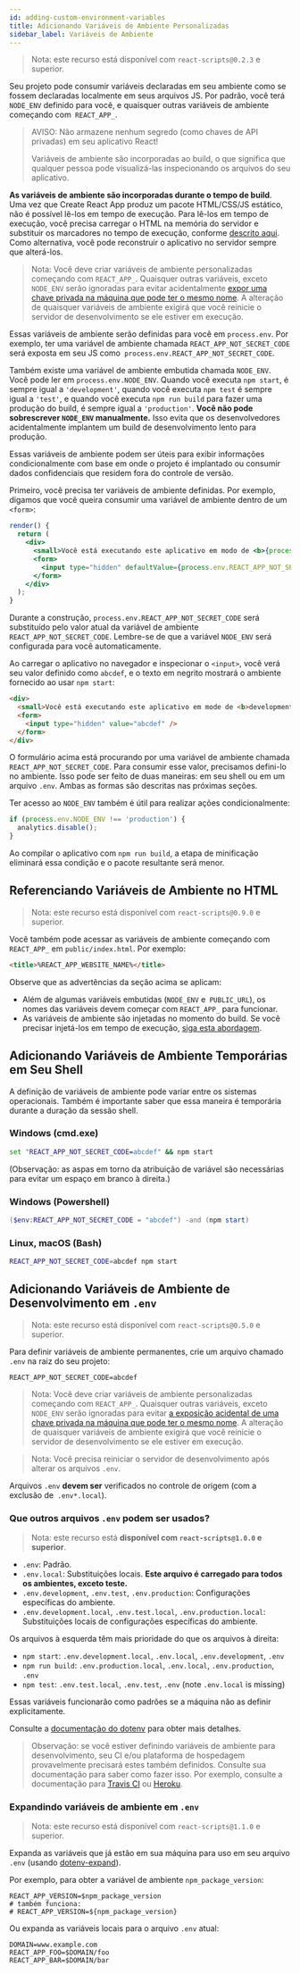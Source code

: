 ```yaml
---
id: adding-custom-environment-variables
title: Adicionando Variáveis ​​de Ambiente Personalizadas
sidebar_label: Variáveis de Ambiente
---
```


> Nota: este recurso está disponível com `react-scripts@0.2.3` e superior.

Seu projeto pode consumir variáveis ​​declaradas em seu ambiente como se fossem declaradas localmente em seus arquivos JS. Por padrão, você terá `NODE_ENV` definido para você, e quaisquer outras variáveis ​​de ambiente começando com` REACT_APP_`.

> AVISO: Não armazene nenhum segredo (como chaves de API privadas) em seu aplicativo React!
>
> Variáveis ​​de ambiente são incorporadas ao build, o que significa que qualquer pessoa pode visualizá-las inspecionando os arquivos do seu aplicativo.

**As variáveis ​​de ambiente são incorporadas durante o tempo de build**. Uma vez que Create React App produz um pacote HTML/CSS/JS estático, não é possível lê-los em tempo de execução. Para lê-los em tempo de execução, você precisa carregar o HTML na memória do servidor e substituir os marcadores no tempo de execução, conforme [descrito aqui](title-and-meta-tags.md#injecting-data-from-the-server-into-the-page). Como alternativa, você pode reconstruir o aplicativo no servidor sempre que alterá-los.

> Nota: Você deve criar variáveis ​​de ambiente personalizadas começando com `REACT_APP_`. Quaisquer outras variáveis, exceto `NODE_ENV` serão ignoradas para evitar acidentalmente [expor uma chave privada na máquina que pode ter o mesmo nome](https://github.com/facebook/create-react-app/issues/865#issuecomment-252199527). A alteração de quaisquer variáveis ​​de ambiente exigirá que você reinicie o servidor de desenvolvimento se ele estiver em execução.

Essas variáveis ​​de ambiente serão definidas para você em `process.env`. Por exemplo, ter uma variável de ambiente chamada `REACT_APP_NOT_SECRET_CODE` será exposta em seu JS como` process.env.REACT_APP_NOT_SECRET_CODE`.

Também existe uma variável de ambiente embutida chamada `NODE_ENV`. Você pode ler em `process.env.NODE_ENV`. Quando você executa `npm start`, é sempre igual a `'development'`, quando você executa `npm test` é sempre igual a `'test'`, e quando você executa `npm run build` para fazer uma produção do build, é sempre igual a `'production'`. **Você não pode sobrescrever `NODE_ENV` manualmente.** Isso evita que os desenvolvedores acidentalmente implantem um build de desenvolvimento lento para produção.

Essas variáveis ​​de ambiente podem ser úteis para exibir informações condicionalmente com base em onde o projeto é implantado ou consumir dados confidenciais que residem fora do controle de versão.

Primeiro, você precisa ter variáveis ​​de ambiente definidas. Por exemplo, digamos que você queira consumir uma variável de ambiente dentro de um `<form>`:

```jsx
render() {
  return (
    <div>
      <small>Você está executando este aplicativo em modo de <b>{process.env.NODE_ENV}</b>.</small>
      <form>
        <input type="hidden" defaultValue={process.env.REACT_APP_NOT_SECRET_CODE} />
      </form>
    </div>
  );
}
```

Durante a construção, `process.env.REACT_APP_NOT_SECRET_CODE` será substituído pelo valor atual da variável de ambiente `REACT_APP_NOT_SECRET_CODE`. Lembre-se de que a variável `NODE_ENV` será configurada para você automaticamente.

Ao carregar o aplicativo no navegador e inspecionar o `<input>`, você verá seu valor definido como `abcdef`, e o texto em negrito mostrará o ambiente fornecido ao usar `npm start`:

<!-- prettier-ignore-start -->

```html
<div>
  <small>Você está executando este aplicativo em mode de <b>development</b>.</small>
  <form>
    <input type="hidden" value="abcdef" />
  </form>
</div>
```

<!-- prettier-ignore-end -->

O formulário acima está procurando por uma variável de ambiente chamada `REACT_APP_NOT_SECRET_CODE`. Para consumir esse valor, precisamos defini-lo no ambiente. Isso pode ser feito de duas maneiras: em seu shell ou em um arquivo `.env`. Ambas as formas são descritas nas próximas seções.

Ter acesso ao `NODE_ENV` também é útil para realizar ações condicionalmente:

```js
if (process.env.NODE_ENV !== 'production') {
  analytics.disable();
}
```
Ao compilar o aplicativo com `npm run build`, a etapa de minificação eliminará essa condição e o pacote resultante será menor.

## Referenciando Variáveis ​​de Ambiente no HTML

> Nota: este recurso está disponível com `react-scripts@0.9.0` e superior.

Você também pode acessar as variáveis ​​de ambiente começando com `REACT_APP_` em `public/index.html`. Por exemplo:

```html
<title>%REACT_APP_WEBSITE_NAME%</title>
```

Observe que as advertências da seção acima se aplicam:

- Além de algumas variáveis ​​embutidas (`NODE_ENV` e` PUBLIC_URL`), os nomes das variáveis ​​devem começar com `REACT_APP_` para funcionar.
- As variáveis ​​de ambiente são injetadas no momento do build. Se você precisar injetá-los em tempo de execução, [siga esta abordagem](title-and-meta-tags.md#generating-dynamic-meta-tags-on-the-server).

## Adicionando Variáveis ​​de Ambiente Temporárias em Seu Shell

A definição de variáveis ​​de ambiente pode variar entre os sistemas operacionais. Também é importante saber que essa maneira é temporária durante a duração da sessão shell.

### Windows (cmd.exe)

```cmd
set "REACT_APP_NOT_SECRET_CODE=abcdef" && npm start
```

(Observação: as aspas em torno da atribuição de variável são necessárias para evitar um espaço em branco à direita.)

### Windows (Powershell)

```Powershell
($env:REACT_APP_NOT_SECRET_CODE = "abcdef") -and (npm start)
```

### Linux, macOS (Bash)

```sh
REACT_APP_NOT_SECRET_CODE=abcdef npm start
```

## Adicionando Variáveis ​​de Ambiente de Desenvolvimento em `.env`

> Nota: este recurso está disponível com `react-scripts@0.5.0` e superior.

Para definir variáveis ​​de ambiente permanentes, crie um arquivo chamado `.env` na raiz do seu projeto:

```
REACT_APP_NOT_SECRET_CODE=abcdef
```

> Nota: Você deve criar variáveis ​​de ambiente personalizadas começando com `REACT_APP_`. Quaisquer outras variáveis, exceto `NODE_ENV` serão ignoradas para evitar [a exposição acidental de uma chave privada na máquina que pode ter o mesmo nome](https://github.com/facebook/create-react-app/issues/865#issuecomment-252199527). A alteração de quaisquer variáveis ​​de ambiente exigirá que você reinicie o servidor de desenvolvimento se ele estiver em execução.

> Nota: Você precisa reiniciar o servidor de desenvolvimento após alterar os arquivos `.env`.

Arquivos `.env` **devem ser** verificados no controle de origem (com a exclusão de` .env*.local`).

### Que outros arquivos `.env` podem ser usados?

> Nota: este recurso está **disponível com `react-scripts@1.0.0` e superior**.

- `.env`: Padrão.
- `.env.local`: Substituições locais. **Este arquivo é carregado para todos os ambientes, exceto teste.**
- `.env.development`, `.env.test`, `.env.production`: Configurações específicas do ambiente.
- `.env.development.local`, `.env.test.local`, `.env.production.local`: Substituições locais de configurações específicas do ambiente.

Os arquivos à esquerda têm mais prioridade do que os arquivos à direita:

- `npm start`: `.env.development.local`, `.env.local`, `.env.development`, `.env`
- `npm run build`: `.env.production.local`, `.env.local`, `.env.production`, `.env`
- `npm test`: `.env.test.local`, `.env.test`, `.env` (note `.env.local` is missing)

Essas variáveis ​​funcionarão como padrões se a máquina não as definir explicitamente.

Consulte a [documentação do dotenv](https://github.com/motdotla/dotenv) para obter mais detalhes.

> Observação: se você estiver definindo variáveis ​​de ambiente para desenvolvimento, seu CI e/ou plataforma de hospedagem provavelmente precisará estes também definidos.
> Consulte sua documentação para saber como fazer isso. Por exemplo, consulte a documentação para [Travis CI](https://docs.travis-ci.com/user/environment-variables/) ou [Heroku](https://devcenter.heroku.com/articles/config-vars).

### Expandindo variáveis ​​de ambiente em `.env`

> Nota: este recurso está disponível com `react-scripts@1.1.0` e superior.

Expanda as variáveis ​​que já estão em sua máquina para uso em seu arquivo `.env` (usando [dotenv-expand](https://github.com/motdotla/dotenv-expand)).

Por exemplo, para obter a variável de ambiente `npm_package_version`:

```
REACT_APP_VERSION=$npm_package_version
# também funciona:
# REACT_APP_VERSION=${npm_package_version}
```

Ou expanda as variáveis ​​locais para o arquivo `.env` atual:

```
DOMAIN=www.example.com
REACT_APP_FOO=$DOMAIN/foo
REACT_APP_BAR=$DOMAIN/bar
```

